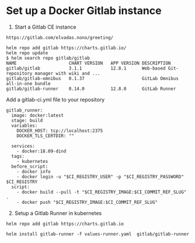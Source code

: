 # Set up a Docker Gitlab instance 

1. Start a Gitlab CE instance
 ``` 
 https://gitlab.com/elvadas.nono/greeting/
 ```




```
helm repo add gitlab https://charts.gitlab.io/
helm repo update
$ helm search repo gitlab/gitlab
NAME                 	CHART VERSION	APP VERSION	DESCRIPTION
gitlab/gitlab        	3.1.1        	12.8.1     	Web-based Git-repository manager with wiki and ...
gitlab/gitlab-omnibus	0.1.37       	           	GitLab Omnibus all-in-one bundle
gitlab/gitlab-runner 	0.14.0       	12.8.0     	GitLab Runner
```



Add a gitlab-ci.yml file to your repository 

```
gitlab_runner:
  image: docker:latest
  stage: build
  variables:
    DOCKER_HOST: tcp://localhost:2375
    DOCKER_TLS_CERTDIR: ""

  services:
    - docker:18.09-dind
  tags:
    - kubernetes
  before_script:
    - docker info
    - docker login -u "$CI_REGISTRY_USER" -p "$CI_REGISTRY_PASSWORD" $CI_REGISTRY
  script:
    - docker build --pull -t "$CI_REGISTRY_IMAGE:$CI_COMMIT_REF_SLUG" .
    - docker push "$CI_REGISTRY_IMAGE:$CI_COMMIT_REF_SLUG"
```



2. Setup a Gitlab Runner in kubernetes

```
helm repo add gitlab https://charts.gitlab.io

helm install gitlab-runner -f values-runner.yaml  gitlab/gitlab-runner
```

